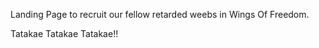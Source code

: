Landing Page to recruit our fellow retarded weebs in Wings Of Freedom.
<p> Tatakae Tatakae Tatakae!! </p>
